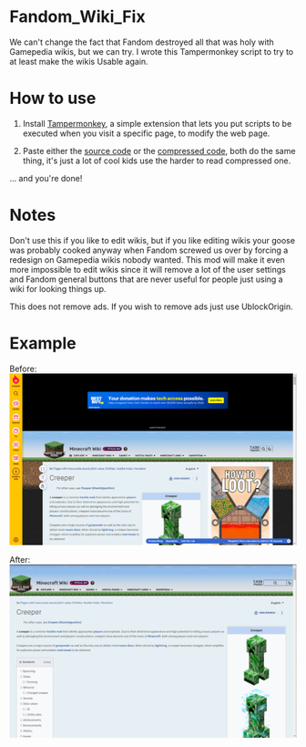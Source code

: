 # Fandom_Wiki_Fix
We can't change the fact that Fandom destroyed all that was holy with Gamepedia wikis, but we can try. I wrote this Tampermonkey script to try to at least make the wikis Usable again.

# How to use

1. Install [Tampermonkey](https://www.tampermonkey.net/), a simple extension that lets you put scripts to be executed when you visit a specific page, to modify the web page.

2. Paste either the [source code](/source.js) or the [compressed code](/compressed.js), both do the same thing, it's just a lot of cool kids use the harder to read compressed one.

... and you're done!

# Notes

Don't use this if you like to edit wikis, but if you like editing wikis your goose was probably cooked anyway when Fandom screwed us over by forcing a redesign on Gamepedia wikis nobody wanted. This mod will make it even more impossible to edit wikis since it will remove a lot of the user settings and Fandom general buttons that are never useful for people just using a wiki for looking things up.

This does not remove ads. If you wish to remove ads just use UblockOrigin.

# Example

Before:
<img src="/example/before.png">

After:
<img src="/example/after.png">